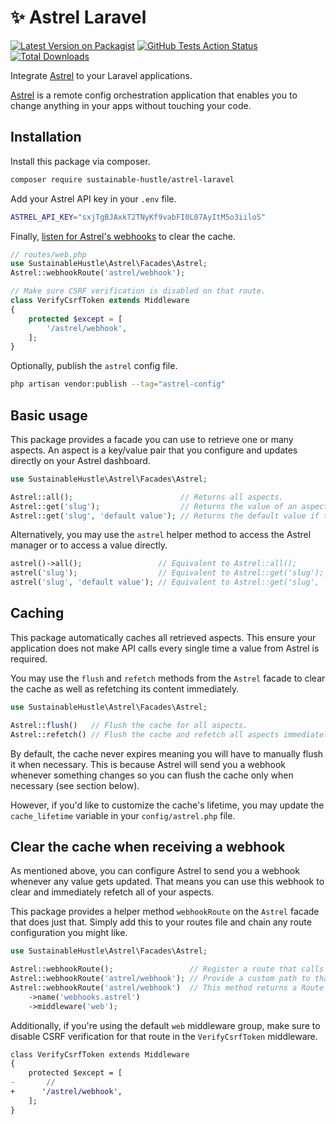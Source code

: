 # ✨ Astrel Laravel

[![Latest Version on Packagist](https://img.shields.io/packagist/v/sustainable-hustle/astrel-laravel.svg)](https://packagist.org/packages/sustainable-hustle/astrel-laravel)
[![GitHub Tests Action Status](https://img.shields.io/github/workflow/status/sustainable-hustle/astrel-laravel/Tests?label=tests)](https://github.com/sustainable-hustle/astrel-laravel/actions?query=workflow%3ATests+branch%3Amain)
[![Total Downloads](https://img.shields.io/packagist/dt/sustainable-hustle/astrel-laravel.svg)](https://packagist.org/packages/sustainable-hustle/astrel-laravel)

Integrate [Astrel](https://astrel.io) to your Laravel applications.

[Astrel](https://astrel.io) is a remote config orchestration application that enables you to change anything in your apps without touching your code.

## Installation

Install this package via composer.

```bash
composer require sustainable-hustle/astrel-laravel
```

Add your Astrel API key in your `.env` file.

```bash
ASTREL_API_KEY="sxjTgBJAxkT2TNyKf9vabFI0L07AyItM5o3iiloS"
```

Finally, [listen for Astrel's webhooks](#clear-the-cache-when-receiving-a-webhook) to clear the cache.

```php
// routes/web.php
use SustainableHustle\Astrel\Facades\Astrel;
Astrel::webhookRoute('astrel/webhook');

// Make sure CSRF verification is disabled on that route.
class VerifyCsrfToken extends Middleware
{
    protected $except = [
        '/astrel/webhook',
    ];
}
```

Optionally, publish the `astrel` config file.

```bash
php artisan vendor:publish --tag="astrel-config"
```

## Basic usage

This package provides a facade you can use to retrieve one or many aspects. An aspect is a key/value pair that you configure and updates directly on your Astrel dashboard.

``` php
use SustainableHustle\Astrel\Facades\Astrel;

Astrel::all();                        // Returns all aspects.
Astrel::get('slug');                  // Returns the value of an aspect by giving its slug.
Astrel::get('slug', 'default value'); // Returns the default value if the given aspect has no value.
```

Alternatively, you may use the `astrel` helper method to access the Astrel manager or to access a value directly.

``` php
astrel()->all();                 // Equivalent to Astrel::all();
astrel('slug');                  // Equivalent to Astrel::get('slug');
astrel('slug', 'default value'); // Equivalent to Astrel::get('slug', 'default value');
```

## Caching

This package automatically caches all retrieved aspects. This ensure your application does not make API calls every single time a value from Astrel is required.

You may use the `flush` and `refetch` methods from the `Astrel` facade to clear the cache as well as refetching its content immediately.

``` php
use SustainableHustle\Astrel\Facades\Astrel;

Astrel::flush()   // Flush the cache for all aspects.
Astrel::refetch() // Flush the cache and refetch all aspects immediately.
```

By default, the cache never expires meaning you will have to manually flush it when necessary. This is because Astrel will send you a webhook whenever something changes so you can flush the cache only when necessary (see section below).

However, if you'd like to customize the cache's lifetime, you may update the `cache_lifetime` variable in your `config/astrel.php` file.

## Clear the cache when receiving a webhook

As mentioned above, you can configure Astrel to send you a webhook whenever any value gets updated. That means you can use this webhook to clear and immediately refetch all of your aspects.

This package provides a helper method `webhookRoute` on the `Astrel` facade that does just that. Simply add this to your routes file and chain any route configuration you might like.

``` php
use SustainableHustle\Astrel\Facades\Astrel;

Astrel::webhookRoute();                 // Register a route that calls `Astrel::refetch()` when triggered.
Astrel::webhookRoute('astrel/webhook'); // Provide a custom path to that route.
Astrel::webhookRoute('astrel/webhook')  // This method returns a Route object so you can chain anything you want.
    ->name('webhooks.astrel')
    ->middleware('web');
```

Additionally, if you're using the default `web` middleware group, make sure to disable CSRF verification for that route in the `VerifyCsrfToken` middleware.

```diff
class VerifyCsrfToken extends Middleware
{
    protected $except = [
-       //
+      '/astrel/webhook',
    ];
}
```
